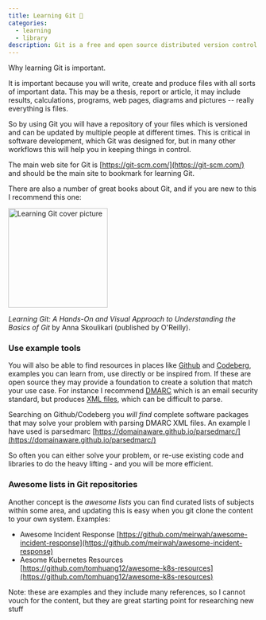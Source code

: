 ```yaml
---
title: Learning Git 🌿
categories:
  - learning
  - library
description: Git is a free and open source distributed version control system
---
```


Why learning Git is important.

It is important because you will write, create and produce files with all sorts of important data. This may be a thesis, report or article, it may include results, calculations, programs, web pages, diagrams and pictures -- really everything is files.

So by using Git you will have a repository of your files which is versioned and can be updated by multiple people at different times. This is critical in software development, which Git was designed for, but in many other workflows this will help you in keeping things in control.

The main web site for Git is [https://git-scm.com/](https://git-scm.com/) and should be the main site to bookmark for learning Git.

There are also a number of great books about Git, and if you are new to this I recommend this one:

[<img width=200px alt="Learning Git cover picture" src="{{ site.baseurl }}/assets/learning_git_cover.jpg"/>](https://www.oreilly.com/library/view/learning-git/9781098133900/)

*Learning Git: A Hands-On and Visual Approach to Understanding the Basics of Git* by Anna Skoulikari (published by O'Reilly).

### Use example tools

You will also be able to find resources in places like [Github](https://github.com/) and [Codeberg](https://codeberg.org/), examples you can learn from, use directly or be inspired from. If these are open source they may provide a foundation to create a solution that match your use case. For instance I recommend [DMARC](https://en.wikipedia.org/wiki/DMARC) which is an email security standard, but produces [XML files](https://en.wikipedia.org/wiki/XML), which can be difficult to parse.

Searching on Github/Codeberg you *will find* complete software packages that may solve your problem with parsing DMARC XML files. An example I have used is parsedmarc [https://domainaware.github.io/parsedmarc/](https://domainaware.github.io/parsedmarc/)

So often you can either solve your problem, or re-use existing code and libraries to do the heavy lifting - and you will be more efficient.

### Awesome lists in Git repositories

Another concept is the *awesome lists* you can find curated lists of subjects within some area, and updating this is easy when you git clone the content to your own system. Examples:

* Awesome Incident Response [https://github.com/meirwah/awesome-incident-response](https://github.com/meirwah/awesome-incident-response)
* Aesome Kubernetes Resources [https://github.com/tomhuang12/awesome-k8s-resources](https://github.com/tomhuang12/awesome-k8s-resources)

Note: these are examples and they include many references, so I cannot vouch for the content, but they are great starting point for researching new stuff

